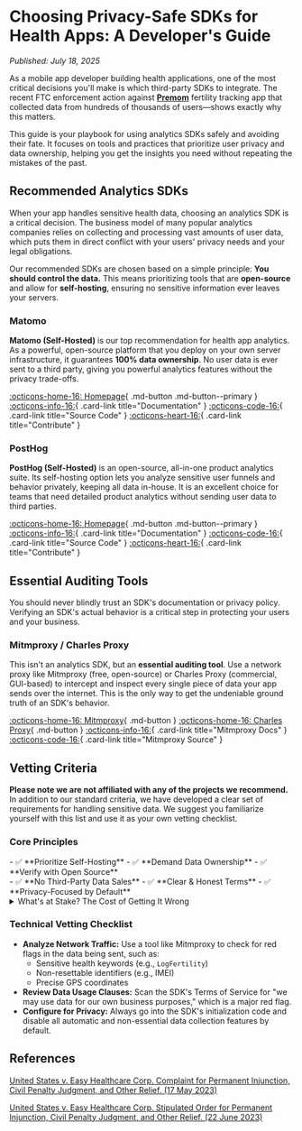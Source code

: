 # Choosing Privacy-Safe SDKs for Health Apps: A Developer's Guide

*Published: July 18, 2025*

As a mobile app developer building health applications, one of the most critical decisions you'll make is which third-party SDKs to integrate. The recent FTC enforcement action against **[Premom](https://www.cbsnews.com/news/premom-fertility-app-shared-user-data-ftc-says-easy-healthcare/)** fertility tracking app that collected data from hundreds of thousands of users—shows exactly why this matters.

This guide is your playbook for using analytics SDKs safely and avoiding their fate. It focuses on tools and practices that prioritize user privacy and data ownership, helping you get the insights you need without repeating the mistakes of the past.

## Recommended Analytics SDKs

When your app handles sensitive health data, choosing an analytics SDK is a critical decision. The business model of many popular analytics companies relies on collecting and processing vast amounts of user data, which puts them in direct conflict with your users' privacy needs and your legal obligations.

Our recommended SDKs are chosen based on a simple principle: **You should control the data.** This means prioritizing tools that are **open-source** and allow for **self-hosting**, ensuring no sensitive information ever leaves your servers.

### Matomo

<div class="admonition recommendation" markdown>

<!-- ![Matomo logo](https://upload.wikimedia.org/wikipedia/commons/thumb/3/34/Matomo_Logo.svg/512px-Matomo_Logo.svg.png){ align=right width="128" } -->

**Matomo (Self-Hosted)** is our top recommendation for health app analytics. As a powerful, open-source platform that you deploy on your own server infrastructure, it guarantees **100% data ownership**. No user data is ever sent to a third party, giving you powerful analytics features without the privacy trade-offs.

[:octicons-home-16: Homepage](https://matomo.org/){ .md-button .md-button--primary }
[:octicons-info-16:](https://matomo.org/docs/){ .card-link title="Documentation" }
[:octicons-code-16:](https://github.com/matomo-org/matomo){ .card-link title="Source Code" }
[:octicons-heart-16:](https://matomo.org/thank-you/){ .card-link title="Contribute" }

</div>

### PostHog

<div class="admonition recommendation" markdown>

<!-- ![PostHog logo](https://posthog.com/brand/posthog-logo.svg){ align=right width="128" } -->

**PostHog (Self-Hosted)** is an open-source, all-in-one product analytics suite. Its self-hosting option lets you analyze sensitive user funnels and behavior privately, keeping all data in-house. It is an excellent choice for teams that need detailed product analytics without sending user data to third parties.

[:octicons-home-16: Homepage](https://posthog.com/){ .md-button .md-button--primary }
[:octicons-info-16:](https://posthog.com/docs){ .card-link title="Documentation" }
[:octicons-code-16:](https://github.com/PostHog/posthog){ .card-link title="Source Code" }
[:octicons-heart-16:](https://posthog.com/careers){ .card-link title="Contribute" }

</div>

## Essential Auditing Tools

You should never blindly trust an SDK's documentation or privacy policy. Verifying an SDK's actual behavior is a critical step in protecting your users and your business.

### Mitmproxy / Charles Proxy

<div class="admonition recommendation" markdown>

<!-- ![Mitmproxy logo](https://docs.mitmproxy.org/stable/mitmproxy-logo-2022-t.png){ align=right width="128" } -->

This isn't an analytics SDK, but an **essential auditing tool**. Use a network proxy like Mitmproxy (free, open-source) or Charles Proxy (commercial, GUI-based) to intercept and inspect every single piece of data your app sends over the internet. This is the only way to get the undeniable ground truth of an SDK's behavior.

[:octicons-home-16: Mitmproxy](https://mitmproxy.org/){ .md-button }
[:octicons-home-16: Charles Proxy](https://www.charlesproxy.com/){ .md-button }
[:octicons-info-16:](https://docs.mitmproxy.org/stable/){ .card-link title="Mitmproxy Docs" }
[:octicons-code-16:](https://github.com/mitmproxy/mitmproxy){ .card-link title="Mitmproxy Source" }

</div>

## Vetting Criteria

**Please note we are not affiliated with any of the projects we recommend.** In addition to our standard criteria, we have developed a clear set of requirements for handling sensitive data. We suggest you familiarize yourself with this list and use it as your own vetting checklist.

### Core Principles

<div class="grid" markdown>
<div markdown>
- ✅ **Prioritize Self-Hosting**
- ✅ **Demand Data Ownership**
- ✅ **Verify with Open Source**
</div>
<div markdown>
- ✅ **No Third-Party Data Sales**
- ✅ **Clear & Honest Terms**
- ✅ **Privacy-Focused by Default**
</div>
</div>

<details class="danger" markdown>
<summary>What's at Stake? The Cost of Getting It Wrong</summary>

The FTC's order against Premom shows the real-world consequences of failing to meet these standards. This is what could happen to you:

| Consequence | The Reality |
| :--- | :--- |
| **💰 Fines & Penalties** | Premom was hit with a monetary penalty. |
| **🗑️ Forced Data Deletion**| Ordered to tell Google, AppsFlyer, and others to delete all improperly collected user data. |
| **📢 Public Shaming**| Forced to post a notice on their app and website admitting to the unauthorized data sharing. |
| **👨‍⚖️ 20 Years of Audits** | Must undergo an independent privacy audit **every two years for the next 20 years**. |

</details>

### Technical Vetting Checklist

- **Analyze Network Traffic:** Use a tool like Mitmproxy to check for red flags in the data being sent, such as:
    - Sensitive health keywords (e.g., `LogFertility`)
    - Non-resettable identifiers (e.g., IMEI)
    - Precise GPS coordinates
- **Review Data Usage Clauses:** Scan the SDK's Terms of Service for "we may use data for our own business purposes," which is a major red flag.
- **Configure for Privacy:** Always go into the SDK's initialization code and disable all automatic and non-essential data collection features by default.

## References

 [United States v. Easy Healthcare Corp. Complaint for Permanent Injunction, Civil Penalty Judgment, and Other Relief. (17 May 2023)](https://www.ftc.gov/system/files/ftc_gov/pdf/2123124easyhealthcarecomplaint.pdf)

 [United States v. Easy Healthcare Corp. Stipulated Order for Permanent Injunction, Civil Penalty Judgment, and Other Relief. (22 June 2023)](https://www.ftc.gov/system/files/ftc_gov/pdf/2123124easyhealthcarpeorder.pdf)

<!-- # Choosing Privacy-Safe SDKs for Health Apps: A Developer's Guide

*Published: July 18, 2025*

As a mobile app developer building health applications, one of the most critical decisions you'll make is which third-party SDKs to integrate. The recent FTC enforcement action against Premom—a fertility tracking app that collected data from hundreds of thousands of users—shows exactly why this matters.

## The Premom Wake-Up Call

Premom promised users their health data wouldn't be shared with third parties without consent. But behind the scenes, the app was silently transmitting sensitive reproductive health information to multiple companies through integrated SDKs. The result? A $100,000 FTC fine and a permanent ban on sharing user health data for advertising.

The data being shared included:

- Menstrual cycle information
- Fertility and pregnancy status
- Precise location data
- Device identifiers that can't be changed
- Social media account information

All of this happened through "automated tracking tools"—the SDKs that seemed essential for analytics and growth.

## The SDK Privacy Minefield

Most popular SDKs weren't designed with health data privacy in mind. Here's what you need to know about common choices:

### Google Firebase

**What it offers:** Comprehensive analytics, crash reporting, user engagement tracking

**Privacy concerns:** Automatic data collection, broad data sharing within Google ecosystem, difficult to limit data scope for health apps

**Better for:** Non-health apps where Google's data practices align with your privacy needs

### Facebook Analytics (Meta)

**What it offers:** User behavior tracking, conversion analytics, audience insights

**Privacy concerns:** Extensive data sharing for advertising, persistent tracking across apps and web

**Health app risk:** High—Meta's business model depends on advertising data

### AppsFlyer

**What it offers:** Attribution tracking, marketing analytics, fraud prevention

**Privacy concerns:** Shares data with advertising networks, creates detailed user profiles

**Premom used this:** Yes, and it contributed to their FTC violation

### Umeng (Alibaba)

**What it offers:** Analytics, push notifications, user tracking

**Privacy concerns:** Data potentially subject to Chinese data laws, broad data collection

**Geographic risk:** Especially problematic for US health apps due to data sovereignty issues

## What Went Wrong

Premom's developers made several critical mistakes:

1. **Blind integration**: They added SDKs without understanding what data would be shared
2. **No data minimization**: SDKs collected far more information than needed
3. **Weak encryption**: Sensitive data wasn't properly protected in transit
4. **No usage controls**: Third parties could use the data however they wanted
5. **Misleading users**: Privacy policies didn't reflect actual data practices

## Building Better: Privacy-First SDK Selection

### Start with Data Mapping

Before integrating any SDK, document exactly what data it will access and where it goes. For health apps, this means:

- What health information is collected
- Which third parties receive data
- How data is used by each party
- Where data is stored geographically

### Choose Minimal SDKs

Ask yourself: Do you really need that feature? Every SDK adds privacy risk. For health apps, consider:

- Self-hosted analytics instead of third-party services
- Privacy-focused alternatives like Plausible or Fathom
- Building core features in-house when possible

### Implement Data Controls

When you do use SDKs:

- Configure them to collect minimal data
- Turn off automatic data sharing features
- Set up data retention limits
- Regularly audit what's being transmitted

### Legal Compliance

For health apps, remember:

- HIPAA may apply if you handle protected health information
- The FTC's Health Breach Notification Rule requires disclosure of unauthorized data sharing
- State privacy laws like California's CCPA have specific health data protections

## Recommended Alternatives

### For Analytics

- **Plausible**: Privacy-focused, no personal data collection
- **Fathom**: GDPR-compliant, minimal data collection
- **Self-hosted Matomo**: Full control over data

### For Crash Reporting

- **Sentry**: Configurable data collection, data residency options
- **Bugsnag**: Privacy controls, data filtering capabilities

### For User Engagement

- **OneSignal**: Transparent data practices, opt-in features
- **Pusher**: Real-time features with privacy controls

## The Bottom Line

The Premom case isn't an outlier—it's a preview of stricter enforcement coming to health apps. The FTC is explicitly targeting companies that promise privacy but deliver surveillance.

As developers, we have a choice: build trust through genuine privacy protection, or risk becoming the next enforcement target. The SDKs you choose today will determine which path you're on.

Your users are trusting you with their most intimate health information. Choose your tools—and your partners—accordingly.

---

*This article is part of Privacy Dev's recommendations for building privacy-respecting applications. For more developer-focused privacy guidance, see our [Tools section](../tools.md).* -->
